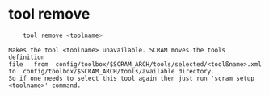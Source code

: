 # tool remove

```bash
    tool remove <toolname>
```

    Makes the tool <toolname> unavailable. SCRAM moves the tools definition  
    file   from  config/toolbox/$SCRAM_ARCH/tools/selected/<toolßname>.xml  
    to  config/toolbox/$SCRAM_ARCH/tools/available directory.
    So if one needs to select this tool again then just run 'scram setup
    <toolname>' command.
